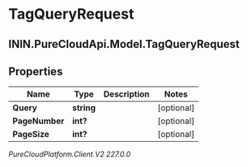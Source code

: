 # TagQueryRequest

## ININ.PureCloudApi.Model.TagQueryRequest

## Properties

|Name | Type | Description | Notes|
|------------ | ------------- | ------------- | -------------|
| **Query** | **string** |  | [optional] |
| **PageNumber** | **int?** |  | [optional] |
| **PageSize** | **int?** |  | [optional] |



_PureCloudPlatform.Client.V2 227.0.0_
